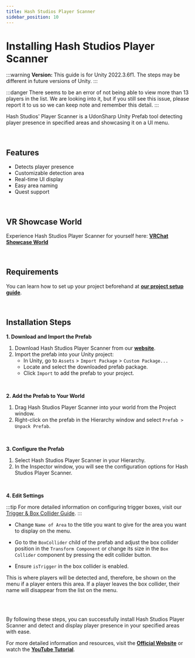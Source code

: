 ```yaml
---
title: Hash Studios Player Scanner
sidebar_position: 10
---
```


# Installing Hash Studios Player Scanner

:::warning
**Version:** This guide is for Unity 2022.3.6f1. The steps may be different in future versions of Unity.
:::

:::danger
There seems to be an error of not being able to view more than 13 players in the list. We are looking into it, but if you still see this issue, please report it to us so we can keep note and remember this detail.
:::

Hash Studios' Player Scanner is a UdonSharp Unity Prefab tool detecting player presence in specified areas and showcasing it on a UI menu.

<br/>

## Features

- Detects player presence
- Customizable detection area
- Real-time UI display
- Easy area naming
- Quest support

<br/>

## VR Showcase World

Experience Hash Studios Player Scanner for yourself here: **[VRChat Showcase World](https://vrchat.com/home/world/wrld_58ca9ecb-909d-4637-b425-4df15ce298a4)**

<br/>

## Requirements

You can learn how to set up your project beforehand at **[our project setup guide](/DevelopmentDocumentation/docs/general-concepts/settingupudon)**.

<br/>

## Installation Steps

**1. Download and Import the Prefab**

1. Download Hash Studios Player Scanner from our **[website](https://hashstudiosllc.com/hashstudiosplayerscanner)**.
2. Import the prefab into your Unity project:
   - In Unity, go to `Assets` > `Import Package` > `Custom Package...`
   - Locate and select the downloaded prefab package.
   - Click `Import` to add the prefab to your project.

<br/>

**2. Add the Prefab to Your World**

1. Drag Hash Studios Player Scanner into your world from the Project window.
2. Right-click on the prefab in the Hierarchy window and select `Prefab > Unpack Prefab`.

<br/>

**3. Configure the Prefab**

1. Select Hash Studios Player Scanner in your Hierarchy.
2. In the Inspector window, you will see the configuration options for Hash Studios Player Scanner.

<br/>

**4. Edit Settings**

:::tip
For more detailed information on configuring trigger boxes, visit our [Trigger & Box Collider Guide](/DevelopmentDocumentation/docs/general-concepts/triggerbox/).
:::

   - Change `Name of Area` to the title you want to give for the area you want to display on the menu.

   - Go to the `BoxCollider` child of the prefab and adjust the box collider position in the `Transform Component` or change its size in the `Box Collider` component by pressing the edit collider button.
   - Ensure `isTrigger` in the box collider is enabled.

   This is where players will be detected and, therefore, be shown on the menu if a player enters this area. If a player leaves the box collider, their name will disappear from the list on the menu.

<br/><br/>

By following these steps, you can successfully install Hash Studios Player Scanner and detect and display player presence in your specified areas with ease.

For more detailed information and resources, visit the **[Official Website](https://hashstudiosllc.com/hashstudiosplayerscanner)** or watch the **[YouTube Tutorial](https://youtu.be/e8gYeLCyqqI)**.

